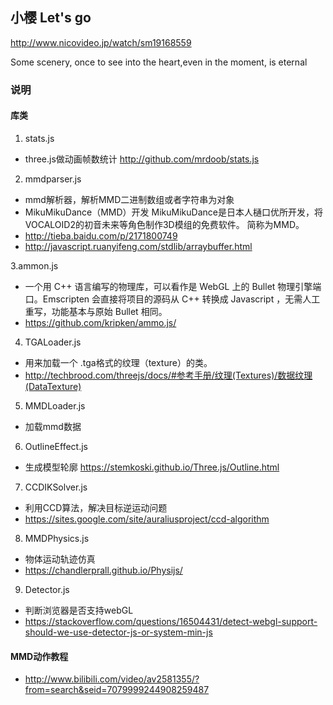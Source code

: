 ## 小樱 Let's go

http://www.nicovideo.jp/watch/sm19168559

Some scenery, once to see into the heart,even in the moment, is eternal

### 说明

#### 库类
1. stats.js
- three.js做动画帧数统计  http://github.com/mrdoob/stats.js

2. mmdparser.js
- mmd解析器，解析MMD二进制数组或者字符串为对象
- MikuMikuDance（MMD）开发 MikuMikuDance是日本人樋口优所开发，将VOCALOID2的初音未来等角色制作3D模组的免费软件。 简称为MMD。   
- http://tieba.baidu.com/p/2171800749  
- http://javascript.ruanyifeng.com/stdlib/arraybuffer.html

3.ammon.js
- 一个用 C++ 语言编写的物理库，可以看作是 WebGL 上的 Bullet 物理引擎端口。Emscripten 会直接将项目的源码从 C++ 转换成 Javascript ，无需人工重写，功能基本与原始 Bullet 相同。  
- https://github.com/kripken/ammo.js/

4. TGALoader.js
- 用来加载一个 .tga格式的纹理（texture）的类。  
- http://techbrood.com/threejs/docs/#参考手册/纹理(Textures)/数据纹理(DataTexture)

5. MMDLoader.js  
- 加载mmd数据

6. OutlineEffect.js
- 生成模型轮廓
https://stemkoski.github.io/Three.js/Outline.html

7. CCDIKSolver.js
- 利用CCD算法，解决目标逆运动问题  
- https://sites.google.com/site/auraliusproject/ccd-algorithm

8. MMDPhysics.js
- 物体运动轨迹仿真
- https://chandlerprall.github.io/Physijs/

9. Detector.js
- 判断浏览器是否支持webGL
- https://stackoverflow.com/questions/16504431/detect-webgl-support-should-we-use-detector-js-or-system-min-js

#### MMD动作教程
- http://www.bilibili.com/video/av2581355/?from=search&seid=7079999244908259487
